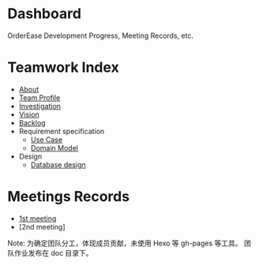# Dashboard
OrderEase Development Progress, Meeting Records, etc.

# Teamwork Index

- [About](./about.md)
- [Team Profile](./teamProfile.md)
- [Investigation](./investigation.md)
- [Vision](./vision.md)
- [Backlog](./backlog.md)
- Requirement specification
  - [Use Case](./useCase.md)
  - [Domain Model](./domainModel.md)
- Design
  - [Database design](./databaseDesign.md)

# Meetings Records

- [1st meeting](./meeting/inception.md)
- [2nd meeting]


Note:
为确定团队分工，体现成员贡献，未使用 Hexo 等 gh-pages 等工具。
团队作业发布在 doc 目录下。

